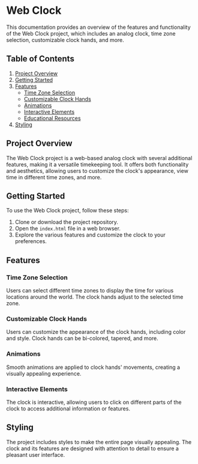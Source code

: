 # Web Clock

This documentation provides an overview of the features and functionality of the Web Clock project, which includes an analog clock, time zone selection, customizable clock hands, and more.

## Table of Contents
1. [Project Overview](#project-overview)
2. [Getting Started](#getting-started)
3. [Features](#features)
    - [Time Zone Selection](#time-zone-selection)
    - [Customizable Clock Hands](#customizable-clock-hands)
    - [Animations](#animations)
    - [Interactive Elements](#interactive-elements)
    - [Educational Resources](#educational-resources)
4. [Styling](#styling)

## Project Overview

The Web Clock project is a web-based analog clock with several additional features, making it a versatile timekeeping tool. It offers both functionality and aesthetics, allowing users to customize the clock's appearance, view time in different time zones, and more.

## Getting Started

To use the Web Clock project, follow these steps:

1. Clone or download the project repository.
2. Open the `index.html` file in a web browser.
3. Explore the various features and customize the clock to your preferences.

## Features

### Time Zone Selection

Users can select different time zones to display the time for various locations around the world. The clock hands adjust to the selected time zone.

### Customizable Clock Hands

Users can customize the appearance of the clock hands, including color and style. Clock hands can be bi-colored, tapered, and more.



### Animations

Smooth animations are applied to clock hands' movements, creating a visually appealing experience.

### Interactive Elements

The clock is interactive, allowing users to click on different parts of the clock to access additional information or features.


## Styling

The project includes styles to make the entire page visually appealing. The clock and its features are designed with attention to detail to ensure a pleasant user interface.

